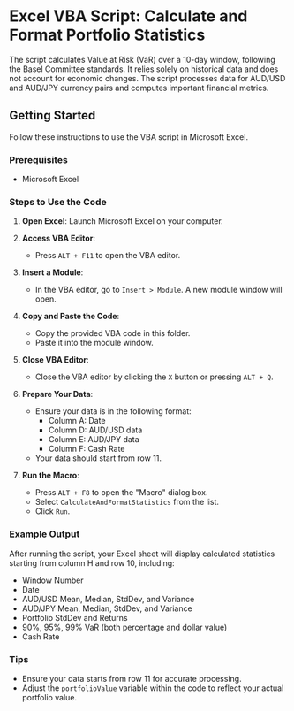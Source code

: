 # Excel VBA Script: Calculate and Format Portfolio Statistics

The script calculates Value at Risk (VaR) over a 10-day window, following the Basel Committee standards. It relies solely on historical data and does not account for economic changes. The script processes data for AUD/USD and AUD/JPY currency pairs and computes important financial metrics.

## Getting Started

Follow these instructions to use the VBA script in Microsoft Excel.

### Prerequisites

- Microsoft Excel

### Steps to Use the Code

1. **Open Excel**: Launch Microsoft Excel on your computer.

2. **Access VBA Editor**:
   - Press `ALT + F11` to open the VBA editor.
   
3. **Insert a Module**:
   - In the VBA editor, go to `Insert > Module`. A new module window will open.
   
4. **Copy and Paste the Code**:
   - Copy the provided VBA code in this folder.
   - Paste it into the module window.

5. **Close VBA Editor**:
   - Close the VBA editor by clicking the `X` button or pressing `ALT + Q`.

6. **Prepare Your Data**:
   - Ensure your data is in the following format:
     - Column A: Date
     - Column D: AUD/USD data
     - Column E: AUD/JPY data
     - Column F: Cash Rate
   - Your data should start from row 11.

7. **Run the Macro**:
   - Press `ALT + F8` to open the "Macro" dialog box.
   - Select `CalculateAndFormatStatistics` from the list.
   - Click `Run`.

### Example Output

After running the script, your Excel sheet will display calculated statistics starting from column H and row 10, including:

- Window Number
- Date
- AUD/USD Mean, Median, StdDev, and Variance
- AUD/JPY Mean, Median, StdDev, and Variance
- Portfolio StdDev and Returns
- 90%, 95%, 99% VaR (both percentage and dollar value)
- Cash Rate

### Tips

- Ensure your data starts from row 11 for accurate processing.
- Adjust the `portfolioValue` variable within the code to reflect your actual portfolio value.
